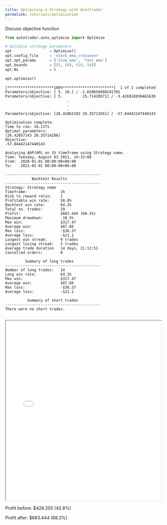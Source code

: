 ```yaml
---
title: Optimising a Strategy with AutoTrader
permalink: tutorials/optimisation
---
```



Discuss objective function



```python
from autotrader.auto_optimise import Optimise

# Optimise strategy parameters
opt                 = Optimise()
opt.config_file     = 'stock_ema_crossover'
opt.opt_params      = ['slow_ema', 'fast_ema']
opt.bounds          = [(5, 30), (10, 50)]
opt.Ns              = 8

opt.optimise()
```



```
[*********************100%***********************]  1 of 1 completed
Parameters/objective: [ 5. 10.] / -1.650650498241701
Parameters/objective: [ 5.         15.71428571] / -3.426816938461638
                            .
                            .
                            .
Parameters/objective: [26.42863192 20.35712651] / -57.84442147440143

Optimisation complete.
Time to run: 34.127s
Optimal parameters:
[26.42857143 20.35714286]
Objective:
-57.84442147440143
```






```
Analysing AAP/APL on 1h timeframe using Strategy name.
Time: Tuesday, August 03 2021, 14:33:08
From:  2020-01-01 00:00:00+00:00
To:    2021-01-01 00:00:00+00:00

-------------------------------------------
            Backtest Results
-------------------------------------------
Strategy: Strategy name
Timeframe:               1h
Risk to reward ratio:    1
Profitable win rate:     50.0%
Backtest win rate:       64.3%
Total no. trades:        29
Profit:                  $683.444 (68.3%)
Maximum drawdown:        -10.5%
Max win:                 $317.47
Average win:             $87.66
Max loss:                -$36.37
Average loss:            -$21.1
Longest win streak:      9 trades
Longest losing streak:   5 trades
Average trade duration   14 days, 21:12:51
Cancelled orders:        0

         Summary of long trades
-------------------------------------------
Number of long trades:   14
Long win rate:           64.3%
Max win:                 $317.47
Average win:             $87.66
Max loss:                -$36.37
Average loss:            -$21.1

          Summary of short trades
-------------------------------------------
There were no short trades.
```

<iframe data-src="/AutoTrader/assets/charts/optimised_ema_cross.html" id="iframe" loading="lazy" style="width:100%; margin-top:1em; height:580px; overflow:hidden;" data-ga-on="wheel" data-ga-event-category="iframe" data-ga-event-action="wheel" src="/AutoTrader/assets/charts/optimised_ema_cross.html"></iframe>


Profit before:
$428.205 (42.8%)

Profit after:
$683.444 (68.3%)

